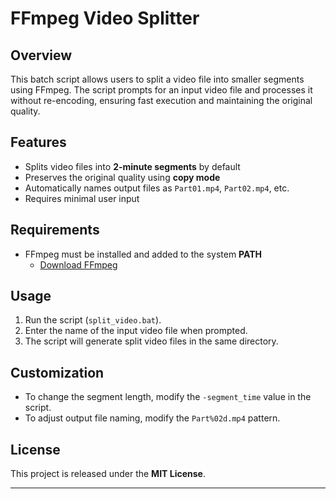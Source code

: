 # FFmpeg Video Splitter  

## Overview  
This batch script allows users to split a video file into smaller segments using FFmpeg. The script prompts for an input video file and processes it without re-encoding, ensuring fast execution and maintaining the original quality.  

## Features  
- Splits video files into **2-minute segments** by default  
- Preserves the original quality using **copy mode**  
- Automatically names output files as `Part01.mp4`, `Part02.mp4`, etc.  
- Requires minimal user input  

## Requirements  
- FFmpeg must be installed and added to the system **PATH**  
  - [Download FFmpeg](https://ffmpeg.org/download.html)  

## Usage  
1. Run the script (`split_video.bat`).  
2. Enter the name of the input video file when prompted.  
3. The script will generate split video files in the same directory.  

## Customization  
- To change the segment length, modify the `-segment_time` value in the script.  
- To adjust output file naming, modify the `Part%02d.mp4` pattern.  


## License  
This project is released under the **MIT License**.  

---
